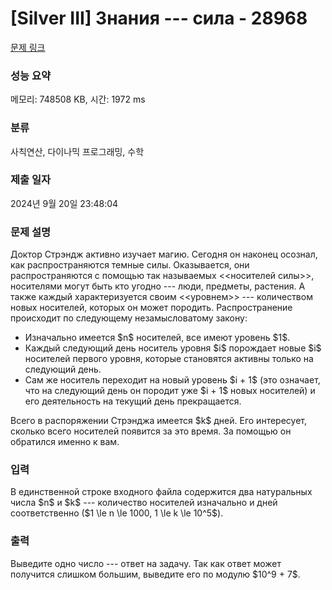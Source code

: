 # [Silver III] Знания --- сила - 28968 

[문제 링크](https://www.acmicpc.net/problem/28968) 

### 성능 요약

메모리: 748508 KB, 시간: 1972 ms

### 분류

사칙연산, 다이나믹 프로그래밍, 수학

### 제출 일자

2024년 9월 20일 23:48:04

### 문제 설명

<p>Доктор Стрэндж активно изучает магию. Сегодня он наконец осознал, как распространяются темные силы. Оказывается, они распространяются с помощью так называемых <<носителей силы>>, носителями могут быть кто угодно --- люди, предметы, растения. А также каждый характеризуется своим <<уровнем>> --- количеством новых носителей, которых он может породить. Распространение происходит по следующему незамысловатому закону:</p>

<ul>
	<li>Изначально имеется $n$ носителей, все имеют уровень $1$.</li>
	<li>Каждый следующий день носитель уровня $i$ порождает новые $i$ носителей первого уровня, которые становятся активны только на следующий день.</li>
	<li>Сам же носитель переходит на новый уровень $i + 1$ (это означает, что на следующий день он породит уже $i + 1$ новых носителей) и его деятельность на текущий день прекращается.</li>
</ul>

<p>Всего в распоряжении Стрэнджа имеется $k$ дней. Его интересует, сколько всего носителей появится за это время. За помощью он обратился именно к вам.</p>

### 입력 

 <p>В единственной строке входного файла содержится два натуральных числа $n$ и $k$ --- количество носителей изначально и дней соответственно ($1 \le n \le 1000, 1 \le k \le 10^5$).</p>

### 출력 

 <p>Выведите одно число --- ответ на задачу. Так как ответ может получится слишком большим, выведите его по модулю $10^9 + 7$.</p>

